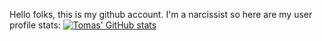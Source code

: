 Hello folks, this is my github account. I'm a narcissist so here are my user profile stats: 
[![Tomas' GitHub stats](https://github-readme-stats.vercel.app/api?username=tvallotton)](https://github.com/tvallotton/github-readme-stats)